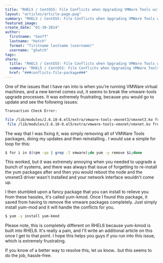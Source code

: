 ```yaml
---
title: "RHEL5 / CentOS5: File Conflicts when Upgrading VMWare Tools with Yum"
layout: "articles/article-page.pug"
summary: "RHEL5 / CentOS5: File Conflicts when Upgrading VMWare Tools with Yum"
featured_image:
create_date: "01-30-2014"
author:
  firstname: "Geoff"
  lastname: "Hatch"
  format: "firstname lastname (username)"
  username: "ghatch"
tags:
share:
  title: "RHEL5 / CentOS5: File Conflicts when Upgrading VMWare Tools with Yum"
  summary: "RHEL5 / CentOS5: File Conflicts when Upgrading VMWare Tools with Yum"
  href: "###conflicts-file-package###"
---
```

One of the issues that I have ran into is when you're running VMWare virtual machines, and a new kernel comes out, it seems to break the vmware-tools upgrade processes. It was extremely frustrating, because you would go to update and see the following issues:

```bash
Transaction Check Error:

file /lib/modules/2.6.18-8.el5/extra/vmware-tools-vmxnet3/vmxnet3.ko from install of kmod-vmware-tools-vmxnet3-1.0.47.0-2.6.18.8.el5.3.x86_64 conflicts with file from package kmod-vmware-tools-vmxnet3-1.0.37.0-2.6.18.8.el5.3.x86_64
 file /lib/modules/2.6.18-8.el5/extra/vmware-tools-vmxnet/vmxnet.ko from install of kmod-vmware-tools-vmxnet-2.0.9.1-2.6.18.8.el5.3.x86_64 conflicts with file from package kmod-vmware-tools-vmxnet-2.0.9.0-2.6.18.8.el5.3.x86_64

```

The way that I was fixing it, was simply removing all of VMWare Tools packages, doing my updates and then reinstalling.. I would use a simple for loop for this:

```bash
$ for i in $(rpm -qa | grep -I vmware);do yum -y remove $i;done
```

This worked, but it was extremely annoying when you needed to upgrade a bunch of systems, and there was always that issue of forgetting to re-install the yum packages after and then you would reboot the node and the vmxnet3 driver wasn't installed and your network interface wouldn't come up.

I then stumbled upon a fancy package that you can install to relieve you from these hassles, it's called yum-kmod. Once I found this package, it saved from having to remove the vmware packages completely. Just simply install yum-mod and it will handle the conflicts for you.

```bash
$ yum -y install yum-kmod
```

Please note, this is completely different on RHEL6 because yum-kmod is built into RHEL6. It's really a pain, and I'll write an additional article on this once I get to that point. I hope this helps you guys if you run into this issue, which is extremely frustrating.

If you know of a better way to resolve this, let us know.. but this seems to do the job, hassle-free.
